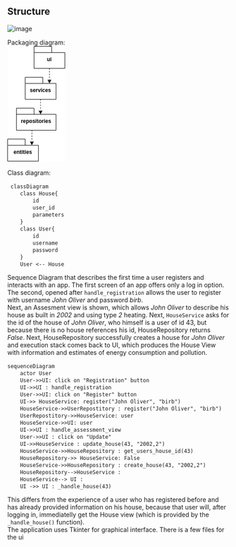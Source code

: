 ## Structure
![image](https://github.com/jakubgrad/ot-harjoitustyo/assets/113715885/118101ad-c42e-4c86-a188-d2cc3836f1b7)


Packaging diagram:<br/>
![Packaging diagram image](/documentation/pictures/package_diagram.drawio.png)

Class diagram:<br/>
```mermaid
 classDiagram
    class House{
        id
        user_id
        parameters
    }
    class User{
        id
        username
        password
    }
    User <-- House
```
Sequence Diagram that describes the first time a user registers and interacts with an app. The first screen of an app offers only a log in option. The second, opened after `handle_registration` allows the user to register with username *John Oliver* and password *birb*.  <br/>
Next, an Assesment view is shown, which allows *John Oliver* to describe his house as built in *2002* and using type *2* heating. Next, `HouseService` asks for the id of the house of *John Oliver*, who himself is a user of id 43, but because there is no house references his id, HouseRepository returns *False*. Next, HouseRepository successfully creates a house for *John Oliver* and execution stack comes back to UI, which produces the House View with information and estimates of energy consumption and pollution.

```
sequenceDiagram
    actor User
    User->>UI: click on "Registration" button
    UI->>UI : handle_registration
    User->>UI: click on "Register" button
    UI->> HouseService: register("John Oliver", "birb")
    HouseService->>UserRepostitory : register("John Oliver", "birb")
    UserRepostitory->>HouseService: user
    HouseService->>UI: user
    UI->>UI : handle_assessment_view
    User->>UI : click on "Update"
    UI->>HouseService : update_house(43, "2002,2")
    HouseService->>HouseRepository : get_users_house_id(43)
    HouseRepository->> HouseService: False
    HouseService->>HouseRepository : create_house(43, "2002,2")
    HouseRepository-->HouseService : 
    HouseService--> UI : 
    UI ->> UI : _handle_house(43)

```
This differs from the experience of a user who has registered before and has already provided information on his house, because that user will, after logging in, immediatelly get the House view (which is provided by the `_handle_house()` function).<br>
The application uses Tkinter for graphical interface. There is a few files for the ui
